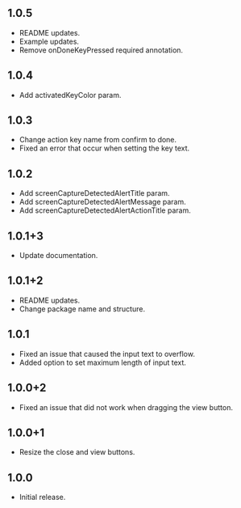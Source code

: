 ## 1.0.5

* README updates.
* Example updates.
* Remove onDoneKeyPressed required annotation.

## 1.0.4

* Add activatedKeyColor param.

## 1.0.3

* Change action key name from confirm to done.
* Fixed an error that occur when setting the key text.

## 1.0.2

* Add screenCaptureDetectedAlertTitle param.
* Add screenCaptureDetectedAlertMessage param.
* Add screenCaptureDetectedAlertActionTitle param.

## 1.0.1+3

* Update documentation.

## 1.0.1+2

* README updates.
* Change package name and structure.

## 1.0.1

* Fixed an issue that caused the input text to overflow.
* Added option to set maximum length of input text.

## 1.0.0+2

* Fixed an issue that did not work when dragging the view button.

## 1.0.0+1

* Resize the close and view buttons.

## 1.0.0

* Initial release.